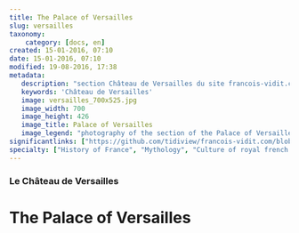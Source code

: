 ```yaml
---
title: The Palace of Versailles
slug: versailles
taxonomy:
    category: [docs, en]
created: 15-01-2016, 07:10
date: 15-01-2016, 07:10
modified: 19-08-2016, 17:38
metadata:
   description: "section Château de Versailles du site francois-vidit.com"
   keywords: 'Château de Versailles'
   image: versailles_700x525.jpg
   image_width: 700
   image_height: 426
   image_title: Palace of Versailles
   image_legend: "photography of the section of the Palace of Versailles of site francois-vidit.com"
significantlinks: ["https://github.com/tidiview/francois-vidit.com/blob/develop/user/sites/docs/pages/01.reference/01.versailles/chapter.en.md"]
specialty: ["History of France", "Mythology", "Culture of royal french court", "Litterature of the Roman Empire", "Roman Imperial Litterature", "Palace of Versailles"]
---
```

### Le Château de Versailles

# The Palace of Versailles
